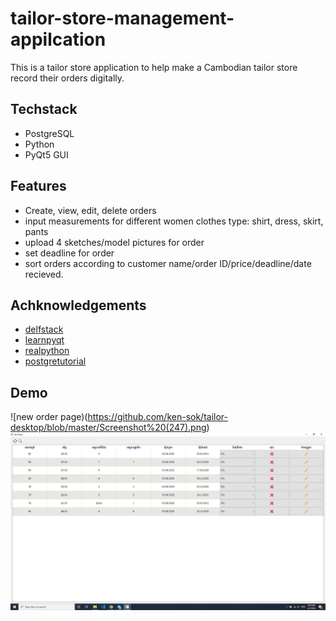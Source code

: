 # tailor-store-management-appilcation

This is a tailor store application to help make a Cambodian tailor store record their orders digitally. 

## Techstack
  - PostgreSQL
  - Python 
  - PyQt5 GUI
  
## Features
  - Create, view, edit, delete orders
  - input measurements for different women clothes type: shirt, dress, skirt, pants
  - upload 4 sketches/model pictures for order
  - set deadline for order
  - sort orders according to customer name/order ID/price/deadline/date recieved. 
  
  
## Achknowledgements
  - [delfstack](https://www.delftstack.com/tutorial/pyqt5)
  - [learnpyqt](https://www.learnpyqt.com)
  - [realpython](https://realpython.com/pyinstaller-python/)
  - [postgretutorial](https://www.postgresqltutorial.com/postgresql-python/insert/)
  
## Demo

![new order page)(https://github.com/ken-sok/tailor-desktop/blob/master/Screenshot%20(247).png)
![view all orders page](https://github.com/ken-sok/tailor-desktop/blob/master/Screenshot%20(249).png)
  


